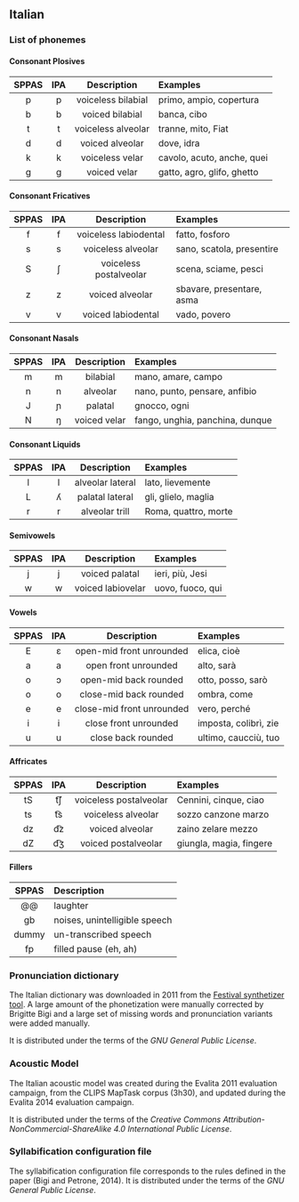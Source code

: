 ## Italian

### List of phonemes

#### Consonant Plosives

| SPPAS |  IPA  | Description           | Examples                   |
|:-----:|:-----:|:---------------------:|:---------------------------|
|   p   |   p   | voiceless bilabial    | primo, ampio, copertura    |
|   b   |   b   | voiced bilabial       | banca, cibo                |
|   t   |   t   | voiceless alveolar    | tranne, mito, Fiat         |
|   d   |   d   | voiced alveolar       | dove, idra                 |
|   k   |   k   | voiceless velar       | cavolo, acuto, anche, quei |
|   g   |   g   | voiced velar          | gatto, agro, glifo, ghetto |


#### Consonant Fricatives

| SPPAS |  IPA  | Description            | Examples                  |
|:-----:|:-----:|:----------------------:|:--------------------------|
|   f   |   f   | voiceless labiodental  | fatto, fosforo            |
|   s   |   s   | voiceless alveolar     | sano, scatola, presentire |
|   S   |   ʃ   | voiceless postalveolar | scena, sciame, pesci      |
|   z   |   z   | voiced alveolar        | sbavare, presentare, asma |
|   v   |   v   | voiced labiodental     | vado, povero              |


#### Consonant Nasals

| SPPAS |  IPA  | Description            | Examples                        |
|:-----:|:-----:|:----------------------:|:--------------------------------|
|   m   |   m   | bilabial               | mano, amare, campo              |
|   n   |   n   | alveolar               | nano, punto, pensare, anfibio   |
|   J   |   ɲ   | palatal                | gnocco, ogni                    |
|   N   |   ŋ   | voiced velar           | fango, unghia, panchina, dunque |


#### Consonant Liquids

| SPPAS |  IPA  | Description            | Examples             |
|:-----:|:-----:|:----------------------:|:---------------------|
|   l   |   l   | alveolar lateral       | lato, lievemente     |
|   L   |   ʎ   | palatal lateral        | gli, glielo, maglia  |
|   r   |   r   | alveolar trill         | Roma, quattro, morte |


#### Semivowels

| SPPAS |  IPA  | Description            | Examples             |
|:-----:|:-----:|:----------------------:|:---------------------|
|   j   |   j   | voiced palatal         | ieri, più, Jesi      |
|   w   |   w   | voiced labiovelar      | uovo, fuoco, qui     | 


#### Vowels

| SPPAS |  IPA  | Description               | Examples               |
|:-----:|:-----:|:-------------------------:|:-----------------------|
|   E   |   ɛ   | open-mid front unrounded  | elica, cioè            |
|   a   |   a   | open front unrounded      | alto, sarà             |
|   o   |   ɔ   | open-mid back rounded     | otto, posso, sarò      |
|   o   |   o   | close-mid back rounded    | ombra, come            |
|   e   |   e   | close-mid front unrounded | vero, perché           |
|   i   |   i   | close front unrounded     | imposta, colibrì, zie  |
|   u   |   u   | close back rounded        | ultimo, caucciù, tuo   |


#### Affricates

| SPPAS |  IPA  | Description               | Examples                |
|:-----:|:-----:|:-------------------------:|:------------------------|
|  tS   |  t͡ʃ   | voiceless postalveolar    | Cennini, cinque, ciao   |
|  ts   |  t͡s   | voiceless alveolar        | sozzo  canzone  marzo   |
|  dz   |  d͡z   | voiced alveolar           | zaino  zelare  mezzo    |
|  dZ   |  d͡ʒ   | voiced postalveolar       | giungla, magia, fingere | 


#### Fillers

| SPPAS | Description                     | 
|:-----:|:--------------------------------|
| @@    |  laughter                       |
| gb    |  noises,  unintelligible speech |
| dummy |  un-transcribed speech          |
| fp    |  filled pause (eh, ah)          |



### Pronunciation dictionary

The Italian dictionary was downloaded in 2011 from the 
[Festival synthetizer tool](http://www.cstr.ed.ac.uk/projects/festival/).
A large amount of the phonetization were manually corrected by Brigitte Bigi
and a large set of missing words and pronunciation variants were added
manually.

It is distributed under the terms of the *GNU General Public License*.


### Acoustic Model

The Italian acoustic model was created during the Evalita 2011 evaluation
campaign, from the CLIPS MapTask corpus (3h30), and updated during the
Evalita 2014 evaluation campaign.

It is distributed under the terms of the 
*Creative Commons Attribution-NonCommercial-ShareAlike 4.0 International Public License*.


### Syllabification configuration file

The syllabification configuration file corresponds to the rules defined
in the paper (Bigi and Petrone, 2014).
It is distributed under the terms of the *GNU General Public License*.
